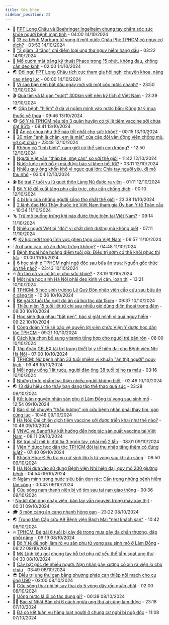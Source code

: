 ```yaml
---
title: Sức khỏe
sidebar_position: 23
---
```


<!-- dantri-suc-khoe:START -->
- 🤔 [FPT Long Châu và Boehringer Ingelheim chung tay chăm sóc sức khỏe người bệnh mạn tính](https://dantri.com.vn/suc-khoe/fpt-long-chau-va-boehringer-ingelheim-chung-tay-cham-soc-suc-khoe-nguoi-benh-man-tinh-20241013121957318.htm) - 04:00 14/10/2024
- 🚦 [13 ca bệnh Marburg tử vong ở một nước Châu Phi: TPHCM có nguy cơ dịch?](https://dantri.com.vn/suc-khoe/13-ca-benh-marburg-tu-vong-o-mot-nuoc-chau-phi-tphcm-co-nguy-co-dich-20241014104631271.htm) - 03:53 14/10/2024
- 🤖 [&quot;2 giảm, 3 tăng&quot; chỉ điểm loại ung thư nguy hiểm hàng đầu](https://dantri.com.vn/suc-khoe/2-giam-3-tang-chi-diem-loai-ung-thu-nguy-hiem-hang-dau-20220309211113355.htm) - 03:22 14/10/2024
- 🐻 [Mổ cườm mắt bằng kỹ thuật Phaco trong 15 phút, không đau, không cần đeo kính](https://dantri.com.vn/suc-khoe/mo-cuom-mat-bang-ky-thuat-phaco-trong-15-phut-khong-dau-khong-can-deo-kinh-20241014082929535.htm) - 02:00 14/10/2024
- 🌏 [Đội ngũ FPT Long Châu tích cực tham gia hội nghị chuyên khoa, nâng cao năng lực](https://dantri.com.vn/suc-khoe/doi-ngu-fpt-long-chau-tich-cuc-tham-gia-hoi-nghi-chuyen-khoa-nang-cao-nang-luc-20241013091317324.htm) - 00:00 14/10/2024
- 👺 [Vì sao bạn nên bắt đầu ngày mới với một cốc nước chanh?](https://dantri.com.vn/suc-khoe/vi-sao-ban-nen-bat-dau-ngay-moi-voi-mot-coc-nuoc-chanh-20241013100319682.htm) - 23:50 13/10/2024
- 🎬 [Quả tim và lá gan &quot;vượt&quot; 300km viết nên kỳ tích ở Việt Nam](https://dantri.com.vn/suc-khoe/qua-tim-va-la-gan-vuot-300km-viet-nen-ky-tich-o-viet-nam-20241011161606740.htm) - 23:39 13/10/2024
- 🌏 [Gặp bệnh &quot;hiểm&quot; ở da vì ngâm mình vào nước bẩn: Đừng tự ý mua thuốc về thoa](https://dantri.com.vn/suc-khoe/gap-benh-hiem-o-da-vi-ngam-minh-vao-nuoc-ban-dung-tu-y-mua-thuoc-ve-thoa-20241013112201840.htm) - 09:46 13/10/2024
- 🐵 [Sở Y tế TPHCM nêu tên 3 quận huyện có tỷ lệ tiêm vaccine sởi chưa đạt 95%](https://dantri.com.vn/suc-khoe/so-y-te-tphcm-neu-ten-3-quan-huyen-co-ty-le-tiem-vaccine-soi-chua-dat-95-20241013115705291.htm) - 09:41 13/10/2024
- 👨‍🏫 [Ăn cà chua như thế nào tốt nhất cho sức khỏe?](https://dantri.com.vn/suc-khoe/an-ca-chua-nhu-the-nao-tot-nhat-cho-suc-khoe-20241012220001753.htm) - 00:15 13/10/2024
- 🤗 [20 năm &quot;anh là chân, em là mắt&quot; của cặp đôi vận động viên chồng mù, vợ cụt chân](https://dantri.com.vn/suc-khoe/20-nam-anh-la-chan-em-la-mat-cua-cap-doi-van-dong-vien-chong-mu-vo-cut-chan-20241011175837413.htm) - 23:48 12/10/2024
- 🫶 [Không có &quot;tinh binh&quot;, nam giới có thể sinh con không?](https://dantri.com.vn/suc-khoe/khong-co-tinh-binh-nam-gioi-co-the-sinh-con-khong-20241012194829889.htm) - 12:50 12/10/2024
- 🙉 [Người Việt vẫn &quot;thấp bé, nhẹ cân&quot; so với thế giới](https://dantri.com.vn/suc-khoe/nguoi-viet-van-thap-be-nhe-can-so-voi-the-gioi-20241012184118235.htm) - 11:42 12/10/2024
- 🦅 [Nước luộc ngô bổ gì mà được bác sĩ khen hết lời?](https://dantri.com.vn/suc-khoe/nuoc-luoc-ngo-bo-gi-ma-duoc-bac-si-khen-het-loi-20241012073357114.htm) - 03:11 12/10/2024
- 🐘 [Nhiều quý ông khốn khổ vì ngực quá lớn: Chia tay người yêu, đi mổ thu nhỏ](https://dantri.com.vn/suc-khoe/nhieu-quy-ong-khon-kho-vi-nguc-qua-lon-chia-tay-nguoi-yeu-di-mo-thu-nho-20241012084735381.htm) - 03:04 12/10/2024
- ⛽️ [Bé trai 7 tuổi vụ lũ quét thôn Làng Nủ được ra viện](https://dantri.com.vn/suc-khoe/be-trai-7-tuoi-vu-lu-quet-thon-lang-nu-duoc-ra-vien-20241012070917538.htm) - 01:11 12/10/2024
- 🤡 [Bộ Y tế đề xuất tăng phụ cấp trực, phụ cấp chống dịch](https://dantri.com.vn/suc-khoe/bo-y-te-de-xuat-tang-phu-cap-truc-phu-cap-chong-dich-20241012070742426.htm) - 00:10 12/10/2024
- 💼 [4 bí kíp của những người sống thọ nhất thế giới](https://dantri.com.vn/suc-khoe/4-bi-kip-cua-nhung-nguoi-song-tho-nhat-the-gioi-20241010194634320.htm) - 23:38 11/10/2024
- 🤔 [2 lãnh đạo Hội Thầy thuốc trẻ Việt Nam tham gia Ủy ban Y tế Toàn cầu](https://dantri.com.vn/suc-khoe/2-lanh-dao-hoi-thay-thuoc-tre-viet-nam-tham-gia-uy-ban-y-te-toan-cau-20241011164514680.htm) - 10:34 11/10/2024
- 🪜 [Trữ mô buồng trứng khi nào được thực hiện tại Việt Nam?](https://dantri.com.vn/suc-khoe/tru-mo-buong-trung-khi-nao-duoc-thuc-hien-tai-viet-nam-20241011154144072.htm) - 09:14 11/10/2024
- 📝 [Nhiều người Việt bị &quot;đói&quot; vi chất dinh dưỡng mà không biết](https://dantri.com.vn/suc-khoe/nhieu-nguoi-viet-bi-doi-vi-chat-dinh-duong-ma-khong-biet-20241011102527286.htm) - 07:11 11/10/2024
- 🌏 [Kỷ lục mới trong lĩnh vực ghép tạng của Việt Nam](https://dantri.com.vn/suc-khoe/ky-luc-moi-trong-linh-vuc-ghep-tang-cua-viet-nam-20210705214422844.htm) - 06:57 11/10/2024
- 🕯 [Axit uric cao, có ăn được trứng không?](https://dantri.com.vn/suc-khoe/axit-uric-cao-co-an-duoc-trung-khong-20241010213252742.htm) - 04:48 11/10/2024
- 🦍 [Bệnh thoái hóa hoàng điểm tuổi già: Điều trị sớm có thể khôi phục thị lực](https://dantri.com.vn/suc-khoe/benh-thoai-hoa-hoang-diem-tuoi-gia-dieu-tri-som-co-the-khoi-phuc-thi-luc-20241010224748659.htm) - 01:00 11/10/2024
- 🌈 [6 học sinh ở TPHCM nghi ngộ độc sau bữa ăn trưa: Nguồn gốc thức ăn thế nào?](https://dantri.com.vn/suc-khoe/6-hoc-sinh-o-tphcm-nghi-ngo-doc-sau-bua-an-trua-nguon-goc-thuc-an-the-nao-20241011014133240.htm) - 23:43 10/10/2024
- 🔥 [Ăn táo cả vỏ có lợi gì cho sức khỏe?](https://dantri.com.vn/suc-khoe/an-tao-ca-vo-co-loi-gi-cho-suc-khoe-20220608081555061.htm) - 23:19 10/10/2024
- 🌊 [Một nửa học sinh Hà Nội phải đeo kính vì cận, loạn thị](https://dantri.com.vn/suc-khoe/mot-nua-hoc-sinh-ha-noi-phai-deo-kinh-vi-can-loan-thi-20241010202008674.htm) - 13:21 10/10/2024
- 🚦 [TPHCM: 5 học sinh trường Lê Quý Đôn nhập viện cấp cứu sau bữa ăn ở căng tin](https://dantri.com.vn/suc-khoe/tphcm-5-hoc-sinh-truong-le-quy-don-nhap-vien-cap-cuu-sau-bua-an-o-cang-tin-20241010172311695.htm) - 10:36 10/10/2024
- 🤖 [Bé gái 3 tuổi tắc ruột do ăn cả búi tóc dài 15cm](https://dantri.com.vn/suc-khoe/be-gai-3-tuoi-tac-ruot-do-an-ca-bui-toc-dai-15cm-20241010135424613.htm) - 09:37 10/10/2024
- 🤡 [Thiếu niên 15 tuổi liệt tứ chi sau nhiều giờ dùng điện thoại trong đêm](https://dantri.com.vn/suc-khoe/thieu-nien-15-tuoi-liet-tu-chi-sau-nhieu-gio-dung-dien-thoai-trong-dem-20241010142250146.htm) - 09:30 10/10/2024
- 💂 [Học sinh đua nhau &quot;bắt pen&quot;, bác sĩ giật mình vì quá nguy hiểm](https://dantri.com.vn/suc-khoe/hoc-sinh-dua-nhau-bat-pen-bac-si-giat-minh-vi-qua-nguy-hiem-20241010152532854.htm) - 09:22 10/10/2024
- 🦄 [Công đoàn Y tế sẽ bảo vệ quyền lợi viên chức Viện Y dược học dân tộc TPHCM](https://dantri.com.vn/suc-khoe/cong-doan-y-te-se-bao-ve-quyen-loi-vien-chuc-vien-y-duoc-hoc-dan-toc-tphcm-20241009230831308.htm) - 09:21 10/10/2024
- 🧠 [Cách lựa chọn bổ sung vitamin tổng hợp cho người trẻ bận rộn](https://dantri.com.vn/suc-khoe/cach-lua-chon-bo-sung-vitamin-tong-hop-cho-nguoi-tre-ban-ron-20241010144711556.htm) - 08:00 10/10/2024
- 🤖 [Tập đoàn GELEX tài trợ trang thiết bị y tế hiện đại cho Bệnh viện Nhi Hà Nội](https://dantri.com.vn/suc-khoe/tap-doan-gelex-tai-tro-trang-thiet-bi-y-te-hien-dai-cho-benh-vien-nhi-ha-noi-20241010135613900.htm) - 07:00 10/10/2024
- 💼 [TPHCM: Nữ bệnh nhân 33 tuổi nhiễm vi khuẩn &quot;ăn thịt người&quot; nguy kịch](https://dantri.com.vn/suc-khoe/tphcm-nu-benh-nhan-33-tuoi-nhiem-vi-khuan-an-thit-nguoi-nguy-kich-20241010102956031.htm) - 03:46 10/10/2024
- 🧰 [Mỗi ngày uống 1 lít rượu, người đàn ông 38 tuổi bị ho ra máu](https://dantri.com.vn/suc-khoe/moi-ngay-uong-1-lit-ruou-nguoi-dan-ong-38-tuoi-bi-ho-ra-mau-20241010095744110.htm) - 03:16 10/10/2024
- 🎉 [Những thực phẩm hại thận nhiều người không biết](https://dantri.com.vn/suc-khoe/nhung-thuc-pham-hai-than-nhieu-nguoi-khong-biet-20241009163133504.htm) - 02:49 10/10/2024
- 🌏 [13 dấu hiệu cho thấy bạn đang tập thể thao quá sức](https://dantri.com.vn/suc-khoe/13-dau-hieu-cho-thay-ban-dang-tap-the-thao-qua-suc-20241009072945637.htm) - 23:28 09/10/2024
- 📝 [Kết luận nguyên nhân sản phụ ở Lâm Đồng tử vong sau sinh mổ](https://dantri.com.vn/suc-khoe/ket-luan-nguyen-nhan-san-phu-o-lam-dong-tu-vong-sau-sinh-mo-20241009155944848.htm) - 12:54 09/10/2024
- 🧠 [Bác sĩ kể chuyện &quot;thắp hương&quot; xin cứu bệnh nhân phải thay tim, gan cùng lúc](https://dantri.com.vn/suc-khoe/bac-si-ke-chuyen-thap-huong-xin-cuu-benh-nhan-phai-thay-tim-gan-cung-luc-20241009155902291.htm) - 10:48 09/10/2024
- 🚀 [Hà Nội: Đại chiến dịch tiêm vaccine sởi được triển khai như thế nào?](https://dantri.com.vn/suc-khoe/ha-noi-dai-chien-dich-tiem-vaccine-soi-duoc-trien-khai-nhu-the-nao-20241009173357969.htm) - 10:46 09/10/2024
- 💯 [VNVC và Sanofi ký kết hướng đến hợp tác sản xuất vaccine tại Việt Nam](https://dantri.com.vn/suc-khoe/vnvc-va-sanofi-ky-ket-huong-den-hop-tac-san-xuat-vaccine-tai-viet-nam-20241009130447967.htm) - 08:11 09/10/2024
- 🫶 [Bé trai cắt mít bị đứt lìa 3 ngón tay, phải mổ 2 lần](https://dantri.com.vn/suc-khoe/be-trai-cat-mit-bi-dut-lia-3-ngon-tay-phai-mo-2-lan-20241009132147414.htm) - 08:01 09/10/2024
- 👹 [Viện Y dược học dân tộc TPHCM đòi lại thu nhập tăng thêm có đúng luật?](https://dantri.com.vn/suc-khoe/vien-y-duoc-hoc-dan-toc-tphcm-doi-lai-thu-nhap-tang-them-co-dung-luat-20241008012503701.htm) - 07:40 09/10/2024
- 🤩 [Khánh Hòa: Điều tra vụ nữ sinh lớp 5 tử vong sau khi ăn sáng](https://dantri.com.vn/suc-khoe/khanh-hoa-dieu-tra-vu-nu-sinh-lop-5-tu-vong-sau-khi-an-sang-20241009131953088.htm) - 06:50 09/10/2024
- 🌊 [Hà Nội đưa vào sử dụng Bệnh viện Nhi hiện đại, quy mô 200 giường bệnh](https://dantri.com.vn/suc-khoe/ha-noi-dua-vao-su-dung-benh-vien-nhi-hien-dai-quy-mo-200-giuong-benh-20241009115003588.htm) - 04:54 09/10/2024
- 🤓 [Ngâm mình trong nước siêu bẩn dọn rác: Cẩn trọng những bệnh hiểm tấn công](https://dantri.com.vn/suc-khoe/ngam-minh-trong-nuoc-sieu-ban-don-rac-can-trong-nhung-benh-hiem-tan-cong-20241009002320188.htm) - 00:43 09/10/2024
- 🌝 [Cứu sống nam thanh niên bị vỡ tim sau tai nạn giao thông](https://dantri.com.vn/suc-khoe/cuu-song-nam-thanh-nien-bi-vo-tim-sau-tai-nan-giao-thong-20241009070000395.htm) - 00:36 09/10/2024
- 🕯 [Người đàn ông nhập viện, bàn tay vẫn nguyên trong máy xay thịt](https://dantri.com.vn/suc-khoe/nguoi-dan-ong-nhap-vien-ban-tay-van-nguyen-trong-may-xay-thit-20241009071311516.htm) - 00:31 09/10/2024
- 🎓 [3 món càng ăn càng nhanh hỏng gan](https://dantri.com.vn/suc-khoe/3-mon-cang-an-cang-nhanh-hong-gan-20241008071649419.htm) - 23:22 08/10/2024
- 🌏 [Trung tâm Cấp cứu A9 Bệnh viện Bạch Mai &quot;như khách sạn&quot;](https://dantri.com.vn/suc-khoe/trung-tam-cap-cuu-a9-benh-vien-bach-mai-nhu-khach-san-20241008163945251.htm) - 10:42 08/10/2024
- 🔥 [TPHCM: Bé gái 6 tuổi bị cây đè trong mưa gây đa chấn thương, dập phổi nặng](https://dantri.com.vn/suc-khoe/tphcm-be-gai-6-tuoi-bi-cay-de-trong-mua-gay-da-chan-thuong-dap-phoi-nang-20241008143121698.htm) - 09:19 08/10/2024
- 📝 [Bộ Y tế đề nghị làm rõ vụ sản phụ tử vong sau sinh mổ ở Lâm Đồng](https://dantri.com.vn/suc-khoe/bo-y-te-de-nghi-lam-ro-vu-san-phu-tu-vong-sau-sinh-mo-o-lam-dong-20241008094331512.htm) - 06:22 08/10/2024
- 🧠 [Mỹ Linh kêu gọi chung tay hỗ trợ phụ nữ yếu thế tầm soát ung thư](https://dantri.com.vn/suc-khoe/my-linh-keu-goi-chung-tay-ho-tro-phu-nu-yeu-the-tam-soat-ung-thu-20241008111435261.htm) - 04:30 08/10/2024
- 🦅 [Cây bật gốc đè nhiều người: Nạn nhân gãy xương cố xin ra viện lo cho cháu](https://dantri.com.vn/suc-khoe/cay-bat-goc-de-nhieu-nguoi-nan-nhan-gay-xuong-co-xin-ra-vien-lo-cho-chau-20241008104038436.htm) - 03:49 08/10/2024
- 😎 [Điều trị ung thư gan bằng phương pháp can thiệp nội mạch cho cụ ông U90](https://dantri.com.vn/suc-khoe/dieu-tri-ung-thu-gan-bang-phuong-phap-can-thiep-noi-mach-cho-cu-ong-u90-20241007205526216.htm) - 02:00 08/10/2024
- 🎉 [Cứu sống thai nhi bị suy thai do 5 vòng dây rốn quấn chặt](https://dantri.com.vn/suc-khoe/cuu-song-thai-nhi-bi-suy-thai-do-5-vong-day-ron-quan-chat-20241007205948441.htm) - 02:00 08/10/2024
- 🫣 [Uống nước lá ổi có tác dụng gì?](https://dantri.com.vn/suc-khoe/uong-nuoc-la-oi-co-tac-dung-gi-20241007204535374.htm) - 00:38 08/10/2024
- 🧑‍🏫 [Bác sĩ Nhật Bản chỉ 6 cách ngừa ung thư ai cũng làm được](https://dantri.com.vn/suc-khoe/bac-si-nhat-ban-chi-6-cach-ngua-ung-thu-ai-cung-lam-duoc-20241007074725898.htm) - 23:18 07/10/2024
- 🥷 [Đã có kết luận vụ hàng loạt người ở chung cư nghi bị ngộ độc](https://dantri.com.vn/suc-khoe/da-co-ket-luan-vu-hang-loat-nguoi-o-chung-cu-nghi-bi-ngo-doc-20241007174721724.htm) - 11:08 07/10/2024<!-- dantri-suc-khoe:END -->
